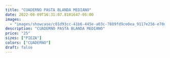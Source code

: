 ```yaml
---
title: "CUADERNO PASTA BLANDA MEDIANO"
date: 2022-08-09T16:31:07.8101647-05:00
images:
  - "images/showcase/c01d93cc-41b6-445e-a03c-7889fd9ce0ea_9117e256-e70d-445b-b22e-38b60c6f6dc0.webp"
description: "CUADERNO PASTA BLANDA MEDIANO"
price: "25"
sizes: ["PIEZA"]
colors: ["CUADERNO"]
draft: false
---
```

